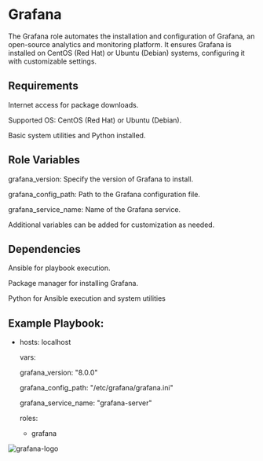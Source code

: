 Grafana
=========

The Grafana role automates the installation and configuration of Grafana, an open-source analytics and monitoring platform. It ensures Grafana is installed on CentOS (Red Hat) or Ubuntu (Debian) systems, configuring it with customizable settings.

Requirements
------------

Internet access for package downloads.

Supported OS: CentOS (Red Hat) or Ubuntu (Debian).

Basic system utilities and Python installed.

Role Variables
--------------
grafana_version: Specify the version of Grafana to install.

grafana_config_path: Path to the Grafana configuration file.

grafana_service_name: Name of the Grafana service.

Additional variables can be added for customization as needed.

Dependencies
------------

Ansible for playbook execution.

Package manager for installing Grafana.

Python for Ansible execution and system utilities

## Example Playbook:

- hosts: localhost
  
  vars:
  
    grafana_version: "8.0.0"
  
    grafana_config_path: "/etc/grafana/grafana.ini"
  
    grafana_service_name: "grafana-server"
  
  roles:
  
    - grafana


![grafana-logo](https://github.com/OT-MyGurukulam/Ansible_Batch_25/assets/160396963/f27a69c9-68e4-46fe-a6f8-53921254d327)
